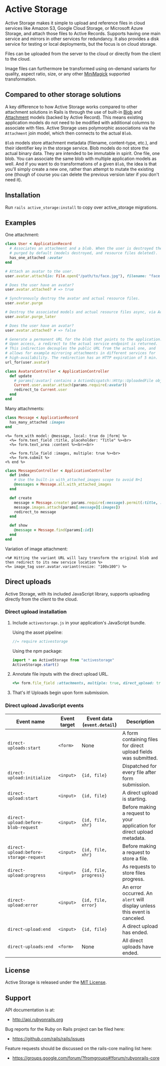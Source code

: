 # Active Storage

Active Storage makes it simple to upload and reference files in cloud services like Amazon S3, Google Cloud Storage, or Microsoft Azure Storage, and attach those files to Active Records. Supports having one main service and mirrors in other services for redundancy. It also provides a disk service for testing or local deployments, but the focus is on cloud storage.

Files can be uploaded from the server to the cloud or directly from the client to the cloud.

Image files can furthermore be transformed using on-demand variants for quality, aspect ratio, size, or any other [MiniMagick](https://github.com/minimagick/minimagick) supported transformation.

## Compared to other storage solutions

A key difference to how Active Storage works compared to other attachment solutions in Rails is through the use of built-in [Blob](https://github.com/rails/rails/blob/master/activestorage/app/models/active_storage/blob.rb) and [Attachment](https://github.com/rails/rails/blob/master/activestorage/app/models/active_storage/attachment.rb) models (backed by Active Record). This means existing application models do not need to be modified with additional columns to associate with files. Active Storage uses polymorphic associations via the `Attachment` join model, which then connects to the actual `Blob`.

`Blob` models store attachment metadata (filename, content-type, etc.), and their identifier key in the storage service. Blob models do not store the actual binary data. They are intended to be immutable in spirit. One file, one blob. You can associate the same blob with multiple application models as well. And if you want to do transformations of a given `Blob`, the idea is that you'll simply create a new one, rather than attempt to mutate the existing one (though of course you can delete the previous version later if you don't need it).

## Installation

Run `rails active_storage:install` to copy over active_storage migrations.

## Examples

One attachment:

```ruby
class User < ApplicationRecord
  # Associates an attachment and a blob. When the user is destroyed they are
  # purged by default (models destroyed, and resource files deleted).
  has_one_attached :avatar
end

# Attach an avatar to the user.
user.avatar.attach(io: File.open("/path/to/face.jpg"), filename: "face.jpg", content_type: "image/jpg")

# Does the user have an avatar?
user.avatar.attached? # => true

# Synchronously destroy the avatar and actual resource files.
user.avatar.purge

# Destroy the associated models and actual resource files async, via Active Job.
user.avatar.purge_later

# Does the user have an avatar?
user.avatar.attached? # => false

# Generate a permanent URL for the blob that points to the application.
# Upon access, a redirect to the actual service endpoint is returned.
# This indirection decouples the public URL from the actual one, and
# allows for example mirroring attachments in different services for
# high-availability. The redirection has an HTTP expiration of 5 min.
url_for(user.avatar)

class AvatarsController < ApplicationController
  def update
    # params[:avatar] contains a ActionDispatch::Http::UploadedFile object
    Current.user.avatar.attach(params.require(:avatar))
    redirect_to Current.user
  end
end
```

Many attachments:

```ruby
class Message < ApplicationRecord
  has_many_attached :images
end
```

```erb
<%= form_with model: @message, local: true do |form| %>
  <%= form.text_field :title, placeholder: "Title" %><br>
  <%= form.text_area :content %><br><br>

  <%= form.file_field :images, multiple: true %><br>
  <%= form.submit %>
<% end %>
```

```ruby
class MessagesController < ApplicationController
  def index
    # Use the built-in with_attached_images scope to avoid N+1
    @messages = Message.all.with_attached_images
  end

  def create
    message = Message.create! params.require(:message).permit(:title, :content)
    message.images.attach(params[:message][:images])
    redirect_to message
  end

  def show
    @message = Message.find(params[:id])
  end
end
```

Variation of image attachment:

```erb
<%# Hitting the variant URL will lazy transform the original blob and then redirect to its new service location %>
<%= image_tag user.avatar.variant(resize: "100x100") %>
```

## Direct uploads

Active Storage, with its included JavaScript library, supports uploading directly from the client to the cloud.

### Direct upload installation

1. Include `activestorage.js` in your application's JavaScript bundle.

    Using the asset pipeline:
    ```js
    //= require activestorage
    ```
    Using the npm package:
    ```js
    import * as ActiveStorage from "activestorage"
    ActiveStorage.start()
    ```
2. Annotate file inputs with the direct upload URL.

    ```ruby
    <%= form.file_field :attachments, multiple: true, direct_upload: true %>
    ```
3. That's it! Uploads begin upon form submission.

### Direct upload JavaScript events

| Event name | Event target | Event data (`event.detail`) | Description |
| --- | --- | --- | --- |
| `direct-uploads:start` | `<form>` | None | A form containing files for direct upload fields was submitted. |
| `direct-upload:initialize` | `<input>` | `{id, file}` | Dispatched for every file after form submission. |
| `direct-upload:start` | `<input>` | `{id, file}` | A direct upload is starting. |
| `direct-upload:before-blob-request` | `<input>` | `{id, file, xhr}` | Before making a request to your application for direct upload metadata. |
| `direct-upload:before-storage-request` | `<input>` | `{id, file, xhr}` | Before making a request to store a file. |
| `direct-upload:progress` | `<input>` | `{id, file, progress}` | As requests to store files progress. |
| `direct-upload:error` | `<input>` | `{id, file, error}` | An error occurred. An `alert` will display unless this event is canceled. |
| `direct-upload:end` | `<input>` | `{id, file}` | A direct upload has ended. |
| `direct-uploads:end` | `<form>` | None | All direct uploads have ended. |

## License

Active Storage is released under the [MIT License](https://opensource.org/licenses/MIT).

## Support

API documentation is at:

* http://api.rubyonrails.org

Bug reports for the Ruby on Rails project can be filed here:

* https://github.com/rails/rails/issues

Feature requests should be discussed on the rails-core mailing list here:

* https://groups.google.com/forum/?fromgroups#!forum/rubyonrails-core

